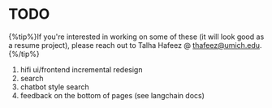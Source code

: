 # TODO

{%tip%}If you're interested in working on some of these (it will look good as a resume project), please reach out to Talha Hafeez @ <thafeez@umich.edu>.{%/tip%}

1. hifi ui/frontend incremental redesign
2. search
3. chatbot style search
4. feedback on the bottom of pages (see langchain docs)

